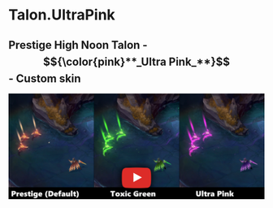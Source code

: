 # Talon.UltraPink

## Prestige High Noon Talon -  $${\color{pink}**_Ultra Pink_**}$$- Custom skin
[![IMAGE ALT TEXT HERE](./readme_picture.png)](https://www.youtube.com/watch?v=hdWnTyzXnX8)
